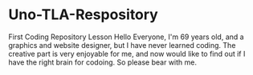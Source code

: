 # Uno-TLA-Respository
First Coding Repository Lesson
Hello Everyone,
I'm 69 years old, and a graphics and website designer, but I have never learned coding.  The creative part is very enjoyable for me, and now would like to find out if I have the right brain for codoing.  So please bear with me.  
